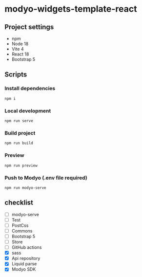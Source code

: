 # modyo-widgets-template-react

## Project settings

- npm
- Node 18
- Vite 4
- React 18
- Bootstrap 5

## Scripts

### Install dependencies

```
npm i
```

### Local development

```
npm run serve
```

### Build project

```
npm run build
```

### Preview

```
npm run preview
```

### Push to Modyo (.env file required)

```
npm run modyo-serve
```


## checklist

- [ ] modyo-serve
- [ ] Test
- [ ] PostCss
- [ ] Commons
- [ ] Bootstrap 5
- [ ] Store
- [ ] GitHub actions
- [x] sass
- [x] Api repository
- [x] Liquid parse
- [x] Modyo SDK
